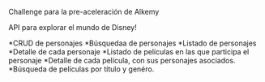 Challenge para la pre-aceleración de Alkemy

API para explorar el mundo de Disney!



*CRUD de personajes
*Búsquedaa de personajes
*Listado de personajes
*Detalle de cada personaje
*Listado de películas en las que participa el personaje
*Detalle de cada película, con sus personajes asociados.
*Búsqueda de películas por título y genéro.
